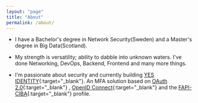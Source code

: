 ```yaml
---
layout: "page"
title: "About"
permalink: /about/
---
```


* I have a Bachelor's degree in Network Security(Sweden) and a Master's degree in Big Data(Scotland).

* My strength is versatility; ability to dabble into unknown waters. I've done Networking, DevOps, Backend, Frontend and many more things.

* I'm passionate about security and currently building [YES IDENTITY](https://yesidentity.com/){:target="_blank"}. An MFA solution based
  on [OAuth 2.0](https://datatracker.ietf.org/doc/html/rfc6749){:target="_blank"}
  , [OpenID Connect](https://openid.net/specs/openid-connect-core-1_0.html){:target="_blank"} and
  the [FAPI-CIBA](https://openid.net/specs/openid-financial-api-ciba-wd-02.html){:target="_blank"} profile.
